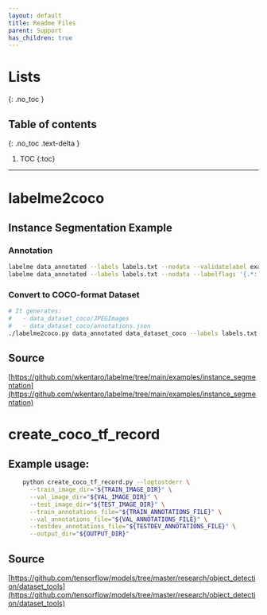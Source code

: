 ```yaml
---
layout: default
title: Readme Files
parent: Support
has_children: true
---
```


# Lists
{: .no_toc }

## Table of contents
{: .no_toc .text-delta }

1. TOC
{:toc}

---
# labelme2coco
## Instance Segmentation Example
### Annotation
```bash
labelme data_annotated --labels labels.txt --nodata --validatelabel exact --config '{shift_auto_shape_color: -2}'
labelme data_annotated --labels labels.txt --nodata --labelflags '{.*: [occluded, truncated], person: [male]}'
```
### Convert to COCO-format Dataset
```bash
# It generates:
#   - data_dataset_coco/JPEGImages
#   - data_dataset_coco/annotations.json
./labelme2coco.py data_annotated data_dataset_coco --labels labels.txt
```
## Source
[https://github.com/wkentaro/labelme/tree/main/examples/instance_segmentation](https://github.com/wkentaro/labelme/tree/main/examples/instance_segmentation)

# create_coco_tf_record
## Example usage:
```bash
    python create_coco_tf_record.py --logtostderr \
      --train_image_dir="${TRAIN_IMAGE_DIR}" \
      --val_image_dir="${VAL_IMAGE_DIR}" \
      --test_image_dir="${TEST_IMAGE_DIR}" \
      --train_annotations_file="${TRAIN_ANNOTATIONS_FILE}" \
      --val_annotations_file="${VAL_ANNOTATIONS_FILE}" \
      --testdev_annotations_file="${TESTDEV_ANNOTATIONS_FILE}" \
      --output_dir="${OUTPUT_DIR}"
```
## Source
[https://github.com/tensorflow/models/tree/master/research/object_detection/dataset_tools](https://github.com/tensorflow/models/tree/master/research/object_detection/dataset_tools)